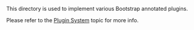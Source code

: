 This directory is used to implement various Bootstrap annotated plugins.

Please refer to the [Plugin System](<!-- @url plugins -->) topic for more info.

